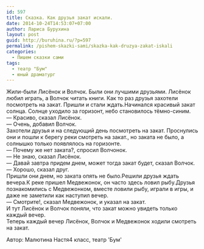 ```yaml
---
id: 597
title: Сказка. Как друзья закат искали.
date: 2014-10-24T14:53:07+07:00
author: Лариса Бурухина
layout: post
guid: http://buruhina.ru/?p=597
permalink: /pishem-skazki-sami/skazka-kak-druzya-zakat-iskali
categories:
  - Пишем сказки сами
tags:
  - театр "Бум"
  - юный драматург
---
```

Жили-были Лисёнок и Волчок. Были они лучшими друзьями. Лисёнок любил играть, а Волчок читать книги. Как то раз друзья захотели посмотреть на закат. Пришли и стали ждать.Начинался красивый закат солнца. Солнце уходило за горизонт, небо становилось тёмно-синим.  
&#8212; Красиво, сказал Лисёнок.  
&#8212; Очень, добавил Волчок.  
Захотели друзья и на следующий день посмотреть на закат. Проснулись они и пошли к берегу реки смотреть на закат., но заката не было, а солнышко только появлялось на горизонте.  
&#8212; Почему же нет заката?, спросил Волчонок.  
&#8212; Не знаю, сказал Лисёнок.  
&#8212; Давай завтра придем днем, может тогда закат будет, сказал Волчок.  
&#8212; Хорошо, сказал друг.  
Пришли они днем, но заката опять не было.Решили друзья ждать вечера.К реке пришел Медвежонок, он часто здесь ловил рыбу.Друзья познакомились с Медвежонком, вместе ловили рыбу, играли в игры, и даже не заметили как наступил вечер.  
&#8212; Смотрите!, сказал Медвежонок, и указал на закат.  
И тут Лисёнок и Волчок поняли, что закат можно увидеть только каждый вечер.  
Теперь каждый вечер Лисёнок, Волчок и Медвежонок ходили смотреть на закат.

Автор: Малютина Настя4 класс, театр 'Бум'